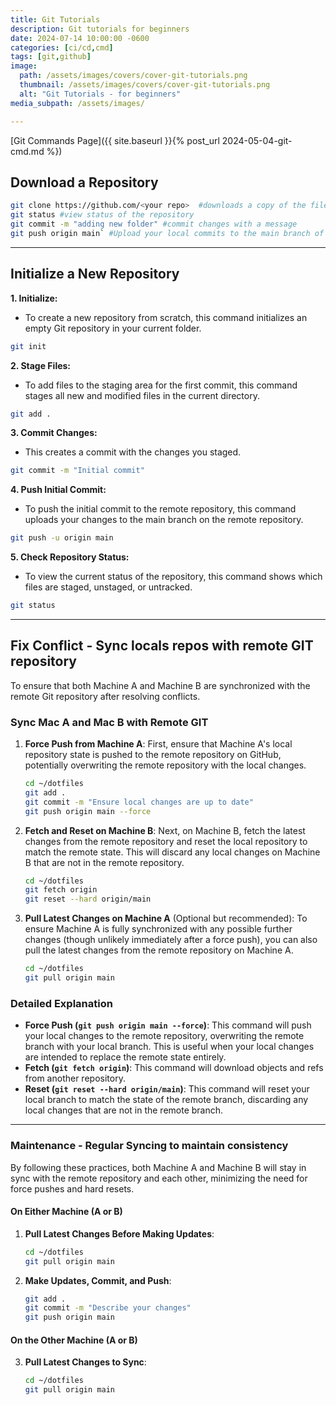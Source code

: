 ```yaml
---
title: Git Tutorials
description: Git tutorials for beginners
date: 2024-07-14 10:00:00 -0600
categories: [ci/cd,cmd]
tags: [git,github]
image:
  path: /assets/images/covers/cover-git-tutorials.png
  thumbnail: /assets/images/covers/cover-git-tutorials.png
  alt: "Git Tutorials - for beginners"
media_subpath: /assets/images/

---
```



[Git Commands Page]({{ site.baseurl }}{% post_url 2024-05-04-git-cmd.md %})

## Download a Repository
```bash
git clone https://github.com/<your repo>  #downloads a copy of the files
git status #view status of the repository
git commit -m "adding new folder" #commit changes with a message
git push origin main` #Upload your local commits to the main branch of remote repository.
```

---

## Initialize a New Repository

**1. Initialize:**
- To create a new repository from scratch, this command initializes an empty Git repository in your current folder.

```bash
git init
```
**2. Stage Files:**
- To add files to the staging area for the first commit, this command stages all new and modified files in the current directory.

```bash
git add .
```

**3. Commit Changes:**
- This creates a commit with the changes you staged.

```bash
git commit -m "Initial commit"
```

**4. Push Initial Commit:**
  - To push the initial commit to the remote repository, this command uploads your changes to the main branch on the remote repository.

```bash
git push -u origin main
```

**5. Check Repository Status:**
- To view the current status of the repository, this command shows which files are staged, unstaged, or untracked.

```bash
git status
```

---

## Fix Conflict - Sync locals repos with remote GIT repository

To ensure that both Machine A and Machine B are synchronized with the remote Git repository after resolving conflicts.


### Sync Mac A and Mac B with Remote GIT

1. **Force Push from Machine A**:
   First, ensure that Machine A's local repository state is pushed to the remote repository on GitHub, potentially overwriting the remote repository with the local changes.

   ```sh
   cd ~/dotfiles
   git add .
   git commit -m "Ensure local changes are up to date"
   git push origin main --force
   ```

2. **Fetch and Reset on Machine B**:
   Next, on Machine B, fetch the latest changes from the remote repository and reset the local repository to match the remote state. This will discard any local changes on Machine B that are not in the remote repository.

   ```sh
   cd ~/dotfiles
   git fetch origin
   git reset --hard origin/main
   ```

3. **Pull Latest Changes on Machine A** (Optional but recommended):
   To ensure Machine A is fully synchronized with any possible further changes (though unlikely immediately after a force push), you can also pull the latest changes from the remote repository on Machine A.

   ```sh
   cd ~/dotfiles
   git pull origin main
   ```

### Detailed Explanation

- **Force Push (`git push origin main --force`)**: This command will push your local changes to the remote repository, overwriting the remote branch with your local branch. This is useful when your local changes are intended to replace the remote state entirely.
- **Fetch (`git fetch origin`)**: This command will download objects and refs from another repository.
- **Reset (`git reset --hard origin/main`)**: This command will reset your local branch to match the state of the remote branch, discarding any local changes that are not in the remote branch.


---

### Maintenance - Regular Syncing to maintain consistency
By following these practices, both Machine A and Machine B will stay in sync with the remote repository and each other, minimizing the need for force pushes and hard resets.

#### On Either Machine (A or B)

1. **Pull Latest Changes Before Making Updates**:
   ```sh
   cd ~/dotfiles
   git pull origin main
   ```

2. **Make Updates, Commit, and Push**:
   ```sh
   git add .
   git commit -m "Describe your changes"
   git push origin main
   ```

#### On the Other Machine (A or B)

3. **Pull Latest Changes to Sync**:
   ```sh
   cd ~/dotfiles
   git pull origin main
   ```
